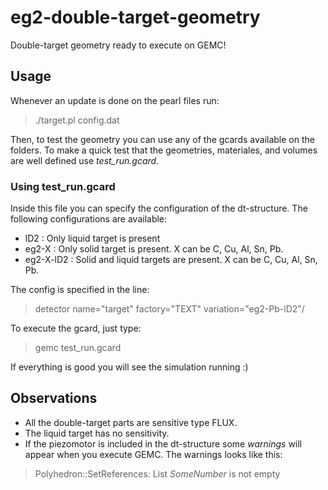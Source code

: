 # eg2-double-target-geometry
Double-target geometry ready to execute on GEMC!

## Usage
Whenever an update is done on the pearl files run:
>./target.pl config.dat

Then, to test the geometry you can use any of the gcards available on the folders. To make a quick test that the geometries, materiales, and volumes are well defined use *test_run.gcard*.

### Using test_run.gcard
Inside this file you can specify the configuration of the dt-structure. The following configurations are available:
- lD2       : Only liquid target is present
- eg2-X     : Only solid target is present. X can be C, Cu, Al, Sn, Pb.
- eg2-X-lD2 : Solid and liquid targets are present. X can be C, Cu, Al, Sn, Pb.

The config is specified in the line:
> detector name="target"         factory="TEXT" variation="eg2-Pb-lD2"/

To execute the gcard, just type:
> gemc test_run.gcard

If everything is good you will see the simulation running :)
## Observations
- All the double-target parts are sensitive type FLUX.
- The liquid target has no sensitivity.
- If the piezomotor is included in the dt-structure some *warnings* will appear when you execute GEMC. The warnings looks like this:
>Polyhedron::SetReferences: List *SomeNumber* is not empty
